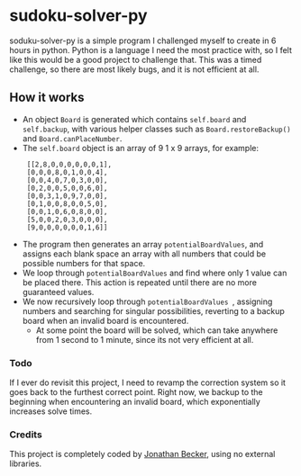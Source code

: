 # sudoku-solver-py
soduku-solver-py is a simple program I challenged myself to create in 6 hours in python. Python is a language I need the most practice with, so I felt like this would be a good project to challenge that. This was a timed challenge, so there are most likely bugs, and it is not efficient at all.

## How it works
- An object `Board` is generated which contains `self.board` and `self.backup`, with various helper classes such as `Board.restoreBackup()` and `Board.canPlaceNumber`.
- The `self.board` object is an array of 9 1 x 9 arrays, for example:
  ```
   [[2,8,0,0,0,0,0,0,1],
   [0,0,0,8,0,1,0,0,4],
   [0,0,4,0,7,0,3,0,0],
   [0,2,0,0,5,0,0,6,0],
   [0,0,3,1,0,9,7,0,0],
   [0,1,0,0,8,0,0,5,0],
   [0,0,1,0,6,0,8,0,0],
   [5,0,0,2,0,3,0,0,0],
   [9,0,0,0,0,0,0,1,6]]
   ```
- The program then generates an array `potentialBoardValues`, and assigns each blank space an array with all numbers that could be possible numbers for that space.
- We loop through `potentialBoardValues` and find where only 1 value can be placed there. This action is repeated until there are no more guaranteed values.
- We now recursively loop through `potentialBoardValues	`, assigning numbers and searching for singular possibilities, reverting to a backup board when an invalid board is encountered.
	- At some point the board will be solved, which can take anywhere from 1 second to 1 minute, since its not very efficient at all.

### Todo
If I ever do revisit this project, I need to revamp the correction system so it goes back to the furthest correct point. Right now, we backup to the beginning when encountering an invalid board, which exponentially increases solve times.

### Credits
This project is completely coded by [Jonathan Becker](https://jbecker.dev), using no external libraries.

